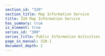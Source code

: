 ```yaml
---
section_id: "320"
section_title: Map Information Service
title: 320 Map Information Service
has_summary: true
is_element: true
series_id: "300"
series_title: Public Information Activities
page_in_manual: 320-1
document_depth: 2
---
```

